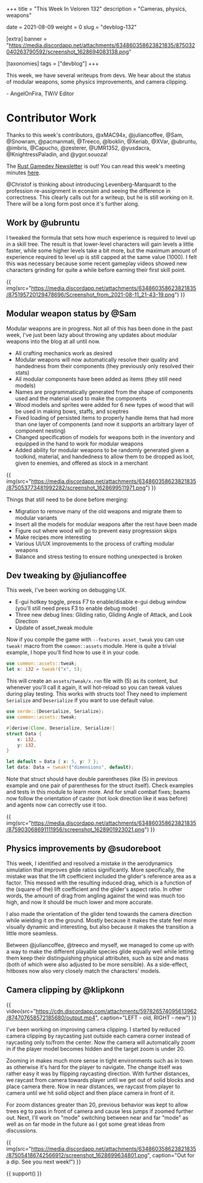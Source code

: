 +++
title = "This Week In Veloren 132"
description = "Cameras, physics, weapons"

date = 2021-08-09
weight = 0
slug = "devblog-132"

[extra]
banner = "https://media.discordapp.net/attachments/634860358623821835/875032040263790592/screenshot_1628694083138.png"

[taxonomies]
tags = ["devblog"]
+++

This week, we have several writeups from devs. We hear about the status of
modular weapons, some physics improvements, and camera clipping.

\- AngelOnFira, TWiV Editor

# Contributor Work

Thanks to this week's contributors, @xMAC94x, @juliancoffee, @Sam, @Snowram,
@pacmanmati, @Treeco, @lboklin, @Xeriab, @XVar, @ubruntu, @imbris, @Capucho,
@zesterer, @UMR1352, @yusdacra, @KnightressPaladin, and @ygor.souoza!

The [Rust Gamedev Newsletter](https://gamedev.rs/news/024/) is out! You can read
this week's meeting minutes [here](https://hackmd.io/vNcK26rrQwy3xHpVaRrD3A).

@Christof is thinking about introducing Levenberg-Marquardt to the profession
re-assignment in econsim and seeing the difference in correctness. This clearly
calls out for a writeup, but he is still working on it. There will be a long
form post once it's further along.

## Work by @ubruntu

I tweaked the formula that sets how much experience is required to level up in a
skill tree. The result is that lower-level characters will gain levels a little
faster, while some higher levels take a bit more, but the maximum amount of
experience required to level up is still capped at the same value (1000). I felt
this was necessary because some recent gameplay videos showed new characters
grinding for quite a while before earning their first skill point.

{{
  img(src="https://media.discordapp.net/attachments/634860358623821835/875195720129478696/Screenshot_from_2021-08-11_21-43-19.png")
}}

## Modular weapon status by @Sam

Modular weapons are in progress. Not all of this has been done in the past week,
I've just been lazy about throwing any updates about modular weapons into the
blog at all until now.

- All crafting mechanics work as desired
- Modular weapons will now automatically resolve their quality and handedness
  from their components (they previously only resolved their stats)
- All modular components have been added as items (they still need models)
- Names are programmatically generated from the shape of components used and the
  material used to make the components
- Wood models and sprites were added for 6 new types of wood that will be used
  in making bows, staffs, and sceptres
- Fixed loading of persisted items to properly handle items that had more than
  one layer of components (and now it supports an arbitrary layer of component
  nesting)
- Changed specification of models for weapons both in the inventory and equipped
  in the hand to work for modular weapons
- Added ability for modular weapons to be randomly generated given a toolkind,
  material, and handedness to allow them to be dropped as loot, given to
  enemies, and offered as stock in a merchant

{{
  img(src="https://media.discordapp.net/attachments/634860358623821835/875053773481992282/screenshot_1628699511971.png")
}}

Things that still need to be done before merging:

- Migration to remove many of the old weapons and migrate them to modular
  variants
- Insert all the models for modular weapons after the rest have been made
- Figure out where wood will go to prevent easy progression skips
- Make recipes more interesting
- Various UI/UX improvements to the process of crafting modular weapons
- Balance and stress testing to ensure nothing unexpected is broken

## Dev tweaking by @juliancoffee

This week, I've been working on debugging UX.

- E-gui hotkey toggle, press F7 to enable/disable e-gui debug window (you'll
  still need press F3 to enable debug mode)
- Three new debug lines: Gliding ratio, Gliding Angle of Attack, and Look
  Direction
- Update of asset_tweak module

Now if you compile the game with `--features asset_tweak` you can use `tweak!`
macro from the `common::assets` module. Here is quite a trivial example, I hope
you'll find how to use it in your code.

```rust
use common::assets::tweak;
let x: i32 = tweak!("x", 5);
```

This will create an `assets/tweak/x.ron` file with (5) as its content, but
whenever you'll call it again, it will hot-reload so you can tweak values during
play testing. This works with structs too! They need to implement `Serialize`
and `Deserialize` if you want to use default value.

```rust
use serde::{Deserialize, Serialize};
use common::assets::tweak;

#[derive(Clone, Deserialize, Serialize)]
struct Data {
    x: i32,
    y: i32,
}

let default = Data { x: 5, y: 7 };
let data: Data = tweak!("dimensions", default);
```

Note that struct should have double parentheses (like (5) in previous example
and one pair of parentheses for the struct itself). Check examples and tests in
this module to learn more. And for small combat fixes; beams now follow the
orientation of caster (not look direction like it was before) and agents now can
correctly use it too.

{{
  img(src="https://media.discordapp.net/attachments/634860358623821835/875903068691111956/screenshot_1628901923021.png")
}}

## Physics improvements by @sudoreboot

This week, I identified and resolved a mistake in the aerodynamics simulation
that improves glide ratios significantly. More specifically, the mistake was
that the lift coefficient included the glider's reference area as a factor. This
messed with the resulting induced drag, which is a function of the (square of
the) lift coefficient and the glider's aspect ratio. In other words, the amount
of drag from angling against the wind was much too high, and now it should be
much lower and more accurate.

I also made the orientation of the glider tend towards the camera direction
while wielding it on the ground. Mostly because it makes the state feel more
visually dynamic and interesting, but also because it makes the transition a
little more seamless.

Between @juliancoffee, @treeco and myself, we managed to come up with a way to
make the different playable species glide equally well while letting them keep
their distinguishing physical attributes, such as size and mass (both of which
were also adjusted to be more sensible). As a side-effect, hitboxes now also
very closely match the characters' models.

## Camera clipping by @klipkonn

{{
    video(src="https://cdn.discordapp.com/attachments/597826574095613962/874707658572185680/output.mp4",
    caption="LEFT - old, RIGHT - new")
}}

I've been working on improving camera clipping. I started by reduced camera
clipping by raycasting just outside each camera corner instead of raycasting
only to/from the center. Now the camera will automatically zoom in if the player
model becomes hidden and the target zoom is under 20.

Zooming in makes much more sense in tight environments such as in town as
otherwise it's hard for the player to navigate. The change itself was rather
easy it was by flipping raycasting direction. With further distances, we raycast
from camera towards player until we get out of solid blocks and place camera
there. Now in near distances, we raycast from player to camera until we hit
solid object and then place camera in front of it.

For zoom distances greater than 20, previous behavior was kept to allow trees eg
to pass in front of camera and cause less jumps if zoomed further out. Next,
I'll work on "mode" switching between near and far "mode" as well as on far mode
in the future as I got some great ideas from discussions.

{{
    img(src="https://media.discordapp.net/attachments/634860358623821835/875054186742566912/screenshot_1628699634801.png",
    caption="Out for a dip. See you next week!")
}}

{{ support() }}
